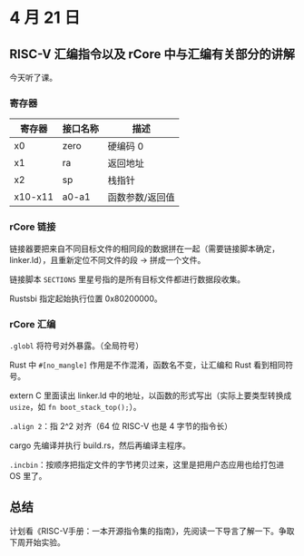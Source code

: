 # 4 月 21 日

## RISC-V 汇编指令以及 rCore 中与汇编有关部分的讲解

今天听了课。

### 寄存器

|寄存器|接口名称|描述|
|-----|------|---|
|x0| zero |硬编码 0|
|x1| ra |返回地址|
|x2 | sp |栈指针|
|x10-x11| a0-a1| 函数参数/返回值|

### rCore 链接

链接器要把来自不同目标文件的相同段的数据拼在一起（需要链接脚本确定，linker.ld），且重新定位不同文件的段 -> 拼成一个文件。

链接脚本 ```SECTIONS``` 里星号指的是所有目标文件都进行数据段收集。

Rustsbi 指定起始执行位置 0x80200000。

### rCore 汇编

```.globl``` 将符号对外暴露。（全局符号）

Rust 中 ```#[no_mangle]``` 作用是不作混淆，函数名不变，让汇编和 Rust 看到相同符号。

extern C 里面读出 linker.ld 中的地址，以函数的形式写出（实际上要类型转换成 ```usize```，如 ```fn boot_stack_top();```）。

```.align 2```：指 2^2 对齐（64 位 RISC-V 也是 4 字节的指令长）

cargo 先编译并执行 build.rs，然后再编译主程序。

```.incbin```：按顺序把指定文件的字节拷贝过来，这里是把用户态应用也给打包进 OS 里了。

## 总结

计划看《RISC-V手册：一本开源指令集的指南》，先阅读一下导言了解一下。争取下周开始实验。